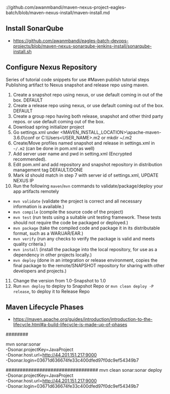 ://github.com/awanmbandi/maven-nexus-project-eagles-batch/blob/maven-nexus-install/maven-install.md

## Install SonarQube
- https://github.com/awanmbandi/eagles-batch-devops-projects/blob/maven-nexus-sonarqube-jenkins-install/sonarqube-install.sh

## Configure Nexus Repository 

Series of tutorial code snippets for use
#Maven publish tutorial steps
Publishing artifact to Nexus snapshot and release repo using maven.

1. Create a snapshot repo using nexus, or use default coming in out of the box. DEFAULT 
2. Create a release repo using nexus, or use default coming out of the box. DEFAULT
3. Create a group repo having both release, snapshot and other third party repos. or use default coming out of the box.
4. Download spring initializer project
5. Go settings.xml under <MAVEN_INSTALL_LOCATION>\apache-maven-3.6.0\conf or C:\Users\<USER_NAME>\.m2  or mkdir ~/.m2
6. Create/Move profiles named snapshot and release in settings.xml in `~/.m2` (can be done in pom.xml as well)
7. Add server user name and pwd in setting.xml (Encrypted recommended).
8. Edit pom.xml and add repository and snapshot repository in distribution management tag DEFAULT/DONE
9. Mark id should match in step 7 with server id of settings.xml, UPDATE NEXUS IP
10. Run the following `maven`/`mvn` commands to validate/package/deploy your app artifacts remotely
   - `mvn validate`   (validate the project is correct and all necessary information is available.)
   - `mvn compile`    (compile the source code of the project)
   - `mvn test`       (run tests using a suitable unit testing framework. These tests should not require the code be packaged or deployed.)
   - `mvn package`    (take the compiled code and package it in its distributable format, such as a WAR/JAR/EAR.)
   - `mvn verify`     (run any checks to verify the package is valid and meets quality criteria.)
   - `mvn install`    (install the package into the local repository, for use as a dependency in other projects locally.)
   - `mvn deploy`     (done in an integration or release environment, copies the final package to the remote/SNAPSHOT repository 
                      for sharing with other developers and projects.)

11. Change the version from 1.0-Snapshot to 1.0
12. Run `mvn deploy` to deploy to Snapshot Repo or `mvn clean deploy -P release`, to deploy it to Release Repo

## Maven Lifecycle Phases
- https://maven.apache.org/guides/introduction/introduction-to-the-lifecycle.html#a-build-lifecycle-is-made-up-of-phases



########

mvn sonar:sonar \
  -Dsonar.projectKey=JavaProject \
  -Dsonar.host.url=http://44.201.151.217:9000 \
  -Dsonar.login=03671d636674fe33c400dfed97f0dc9ef54349b7


#################################
  mvn clean sonar:sonar deploy \
  -Dsonar.projectKey=JavaProject \
  -Dsonar.host.url=http://44.201.151.217:9000 \
  -Dsonar.login=03671d636674fe33c400dfed97f0dc9ef54349b7